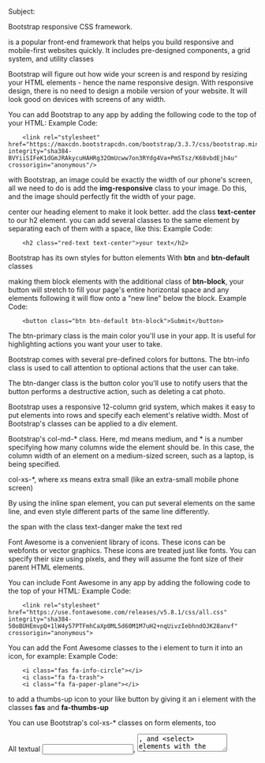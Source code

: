 Subject:

Bootstrap responsive CSS framework.

is a popular front-end framework that helps you build responsive and mobile-first websites quickly. 
It includes pre-designed components, a grid system, and utility classes

Bootstrap will figure out how wide your screen is and respond by resizing your HTML elements - hence the name responsive design.
With responsive design, there is no need to design a mobile version of your website. It will look good on devices with screens of any width.

You can add Bootstrap to any app by adding the following code to the top of your HTML:
Example Code:
```
    <link rel="stylesheet" href="https://maxcdn.bootstrapcdn.com/bootstrap/3.3.7/css/bootstrap.min.css" integrity="sha384-BVYiiSIFeK1dGmJRAkycuHAHRg32OmUcww7on3RYdg4Va+PmSTsz/K68vbdEjh4u" crossorigin="anonymous"/>
```

with Bootstrap, an image could be exactly the width of our phone's screen, all we need to do is add the **img-responsive** class to your image. 
Do this, and the image should perfectly fit the width of your page.


center our heading element to make it look better. 
add the class **text-center** to our h2 element.
you can add several classes to the same element by separating each of them with a space, like this:
Example Code:
```
    <h2 class="red-text text-center">your text</h2>
```


Bootstrap has its own styles for button elements
With **btn** and **btn-default** classes


making them block elements with the additional class of **btn-block**, your button will stretch to fill your page's entire horizontal space and any elements following it will flow onto a "new line" below the block.
Example Code:
```
    <button class="btn btn-default btn-block">Submit</button>
```


The btn-primary class is the main color you'll use in your app. 
It is useful for highlighting actions you want your user to take.


Bootstrap comes with several pre-defined colors for buttons. 
The btn-info class is used to call attention to optional actions that the user can take.


The btn-danger class is the button color you'll use to notify users that the button performs a destructive action, such as deleting a cat photo.


Bootstrap uses a responsive 12-column grid system, which makes it easy to put elements into rows and specify each element's relative width. 
Most of Bootstrap's classes can be applied to a div element.


Bootstrap's col-md-*  class. 
Here, md means medium, and * is a number specifying how many columns wide the element should be. 
In this case, the column width of an element on a medium-sized screen, such as a laptop, is being specified.

col-xs-*, where xs means extra small (like an extra-small mobile phone screen)


By using the inline span element, you can put several elements on the same line, and even style different parts of the same line differently.

the span with the class text-danger make the text red


Font Awesome is a convenient library of icons. 
These icons can be webfonts or vector graphics. 
These icons are treated just like fonts. 
You can specify their size using pixels, and they will assume the font size of their parent HTML elements.

You can include Font Awesome in any app by adding the following code to the top of your HTML:
Example Code:
```
    <link rel="stylesheet" href="https://use.fontawesome.com/releases/v5.8.1/css/all.css" integrity="sha384-50oBUHEmvpQ+1lW4y57PTFmhCaXp0ML5d60M1M7uH2+nqUivzIebhndOJK28anvf" crossorigin="anonymous">
```

You can add the Font Awesome classes to the i element to turn it into an icon, for example:
Example Code:
```
    <i class="fas fa-info-circle"></i>
    <i class="fa fa-trash">
    <i class="fa fa-paper-plane"></i>
```

to add a thumbs-up icon to your like button by giving it an i element with the classes **fas** and **fa-thumbs-up**


You can use Bootstrap's col-xs-* classes on form elements, too


All textual <input>, <textarea>, and <select> elements with the class .form-control have a width of 100%.

Example Code:
```
    <div class="container-fluid">
```
Has responsive fixed widths based on screen size.
Adds margins on the left and right (not edge-to-edge).
Best when you want content to be centered and not touch the screen edges.


Bootstrap has a class called well that can create a visual sense of depth for your columns.


Not every class needs to have corresponding CSS. 
Sometimes we create classes just for the purpose of selecting these elements more easily using jQuery.


When we start using jQuery, we will modify HTML elements without needing to actually change them in HTML.


